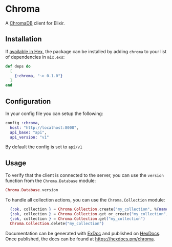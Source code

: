 # Chroma

A [ChromaDB](https://trychroma.com) client for Elixir.

## Installation

If [available in Hex](https://hex.pm/docs/publish), the package can be installed
by adding `chroma` to your list of dependencies in `mix.exs`:

```elixir
def deps do
  [
    {:chroma, "~> 0.1.0"}
  ]
end
```

## Configuration

In your config file you can setup the following:

```elixir
config :chroma, 
  host: "http://localhost:8000",
  api_base: "api",
  api_version: "v1"
```

By default the config is set to `api/v1`

## Usage

To verify that the client is connected to the server, you can use the `version` function from the `Chroma.Database` module:

```elixir
Chroma.Database.version
```

To handle all collection actions, you can use the `Chroma.Collection` module:

```elixir
  {:ok, collection } = Chroma.Collection.create("my_collection", %{name: "string", age: "int"})
  {:ok, collection } = Chroma.Collection.get_or_create("my_collection", %{name: "string", age: "int"})
  {:ok, collection } = Chroma.Collection.get("my_collection")
  Chroma.Collection.delete("my_collection")
```

Documentation can be generated with [ExDoc](https://github.com/elixir-lang/ex_doc)
and published on [HexDocs](https://hexdocs.pm). Once published, the docs can
be found at <https://hexdocs.pm/chroma>.

